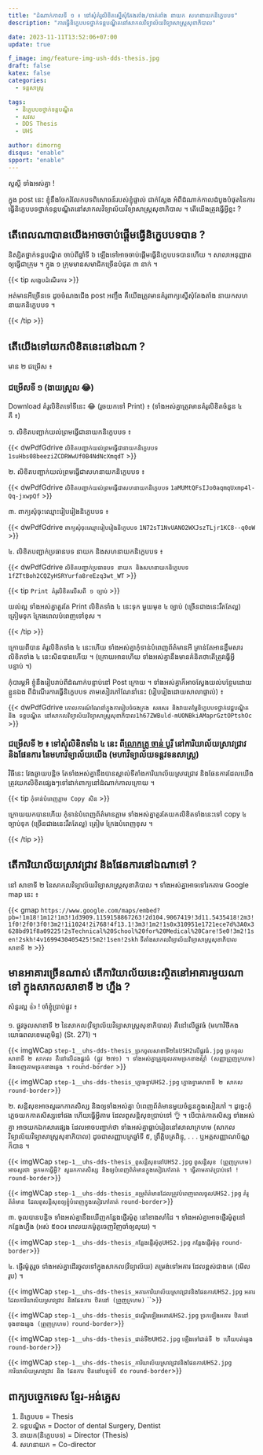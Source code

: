 ```yaml
---
title: "ដំណាក់កាល​ទី ១ ៖ ទៅ​សុំ​គំរូ​លិខិត​ស្នើ​សុំ​តែងតាំង​/ចាត់តាំង​ នាយក ​សហនាយក​និក្ខេបបទ​"
description: "ការធ្វើ​និក្ខេបបទ​ថ្នាក់​ទន្ត​បណ្ឌិត​នៅ​សាកលវិទ្យាល័យវិទ្យាសាស្ត្រ​សុខាភិបាល"

date: 2023-11-11T13:52:06+07:00
update: true

f_image: img/feature-img-ush-dds-thesis.jpg
draft: false
katex: false
categories:
  - ទន្តសាស្ត្រ

tags:
  - និក្ខេបបទ​ថ្នាក់​ទន្តបណ្ឌិត
  - សវស
  - DDS Thesis
  - UHS

author: dimorng
disqus: "enable"
spport: "enable"
---
```


សួស្ដី​ ទាំងអស់​គ្នា !

ក្នុង​ post នេះ​ ខ្ញុំ​នឹង​ចែក​រំលែក​បទពិសោធន៍​របស់​ខ្ញុំ​ផ្ទាល់​ ជាក់ស្ដែង អំពី​ដំណាក់កាល​ដំបូង​បំផុត​នៃ​ការ​ធ្វើ​និក្ខេបបទ​ថ្នាក់​ទន្តបណ្ឌិត​នៅ​សាកលវិទ្យាល័យ​វិទ្យាសាស្ត្រ​សុខាភិបាល ។ តើ​យើង​ត្រូវ​ធ្វើ​អ្វី​ខ្លះ ?

## តើ​ពេល​ណា​បាន​ យើង​អាច​ចាប់​ផ្ដើម​ធ្វើ​និក្ខេបបទ​បាន ?

និស្សិត​ថ្នាក់​ទន្ត​បណ្ឌិត​ ចាប់​ពី​ឆ្នាំ​ទី ៦ ឡើង​ទៅ​អាច​ចាប់​ផ្ដើម​ធ្វើ​និក្ខេបបទ​បាន​ហើយ ។ សាលា​អនុញ្ញាត​ឲ្យ​ធ្វើ​ជា​ក្រុម ។ ក្នុង​ ១ ​ក្រុម​មាន​សមាជិក​ច្រើន​បំផុត​ ៣ នាក់ ។

{{< tip `សង្ខេប​ដំណើរការ`  >}}

អត់​មាន​អី​ច្រើន​ទេ ដូច​ចំណង​ជើង​ post អញ្ចឹង គឺ​យើង​ត្រូវ​មាន​គំរូ​ពាក្យ​ស្នើ​សុំ​តែងតាំង​ នាយក​ សហនាយក​និក្ខេបបទ ។

{{< /tip  >}}

## តើ​យើង​ទៅ​យក​លិខិត​នេះ​នៅ​ឯណា ?

មាន​ ២ ជម្រើស ៖

### ជម្រើស​ទី ១ (ងាយ​ស្រួល 😂)

Download គំរូ​លិខិត​ទៅ​ទីនេះ 😂 (រួច​យក​ទៅ​ Print) ៖ (ទាំង​អស់​គ្នា​ត្រូវ​មាន​គំរូ​លិខិត​ចំនួន ៤ គឺ ៖)

១. លិខិត​បញ្ជាក់​យល់​ព្រម​ធ្វើ​ជា​នាយក​និក្ខេបបទ ៖

{{< dwPdfGdrive `លិខិត​បញ្ជាក់​យល់​ព្រម​ធ្វើ​ជា​នាយក​និក្ខេបបទ` `1suHbs08beeziZCDRWwUf0B4NdNcXmqdT` >}}

២. លិខិត​បញ្ជាក់​យល់​ព្រម​ធ្វើ​ជា​សហនាយក​និក្ខេបបទ ៖

{{< dwPdfGdrive `លិខិត​បញ្ជាក់​យល់​ព្រម​ធ្វើ​ជា​សហនាយក​និក្ខេបបទ` `1aMUMtQFsIJo0aqmqUxmp4l-Qq-jxwpQf` >}}

៣. ពាក្យ​សុំ​ចុះ​ឈ្មោះ​រៀបរៀង​និក្ខេបបទ ៖

{{< dwPdfGdrive `ពាក្យ​សុំ​ចុះ​ឈ្មោះ​រៀបរៀង​និក្ខេបបទ` `1N72sT1NvUANO2WXJszTLjr1KC8--q0oW` >}}

៤. លិខិត​បញ្ជាក់​ប្រធានបទ នាយក និង​សហ​នាយក​និក្ខេបបទ ៖

{{< dwPdfGdrive `លិខិត​បញ្ជាក់​ប្រធានបទ នាយក និង​សហ​នាយក​និក្ខេបបទ​` `1fZTtBoh2CQZyHSRYurfa8reEzq3wt_WT` >}}

{{< tip `Print គំរូ​លិខិត​លើស​ពី​ ១ ច្បាប់`  >}}

យល់​ល្អ​ ទាំងអស់​គ្នា​គួរ​តែ​ Print  លិខិត​ទាំង​ ៤ នេះ​ទុក​ មួយ​មុខ ៤ ច្បាប់ (ច្រើន​ជាង​នេះ​រឹត​តែ​ល្អ) ត្រៀម​ទុក​ ក្រែង​ពេល​បំពេញ​ទៅ​ខុស ។

{{< /tip  >}}

ក្រោយ​ពី​បាន​ គំរូ​លិខិត​ទាំង​ ៤ នេះ​ហើយ ទាំងអស់​គ្នា​កុំ​ទាន់​បំពេញ​ព័ត៌មាន​អី គ្រាន់​តែ​អាន​ខ្លឹមសារ​លិខិត​ទាំង​ ៤ នេះ​សិន​បាន​ហើយ ។ (ក្រោយ​អាន​ហើយ​ ទាំងអស់​គ្នា​​នឹង​មាន​គំនិត​ ថា​តើ​ត្រូវ​ធ្វើ​អ្វី​បន្ទាប់ ។)

កុំ​បារម្ភ​អី ​ខ្ញុំ​នឹង​រៀបរាប់​ពី​ដំណាក់​បន្ទាប់​នៅ Post ក្រោយ ។ ទាំងអស់​គ្នា​ក៏​អាច​ស្វែងយល់​បន្ថែម​ដោយ​ខ្លួន​ឯង​ ពី​ដំណើរការ​ធ្វើ​និក្ខេបបទ ​តាម​សៀវភៅ​ណែនាំ​នេះ (រៀបរៀង​ដោយ​សាលា​ផ្ទាល់) ៖

{{< dwPdfGdrive `គោលការណ៍​ណែនាំ​ក្នុង​ការ​រៀបចំ​ចងក្រង សរសេរ​ និង​វាយតម្លៃ​និក្ខេបបទ​ថ្នាក់​វេជ្ជបណ្ឌិត និង ទន្តបណ្ឌិត នៅ​សាកលវិទ្យាល័យ​វិទ្យាសាស្ត្រ​សុខាភិបាល​` `1h67ZWBuld-mUONBkiAMaprGztOPtshOc` >}}

### ជម្រើស​ទី ២ ៖ ទៅ​សុំ​លិខិត​ទាំង​ ៤ នេះ​ ពី​[លោក​គ្រូ ចាន់​ បូរី](tel:+85512863534) នៅ​ការិយាល័យ​ស្រាវជ្រាវ និង​ផែនការ​ នៃ​មហាវិទ្យាល័យ​យើង (មហាវិទ្យាល័យ​ទន្តវទនសាស្ត្រ) 

វិធី​នេះ​ វែង​ឆ្ងាយ​បន្តិច​ តែ​ទាំង​អស់​គ្នា​នឹង​បាន​ស្គាល់​ទីតាំង​ការិយាល័យ​ស្រាវជ្រាវ​ និង​ផែនការ​ ដែល​យើង​ត្រូវ​យក​លិខិត​ផ្សេងៗ​ទៅ​ដាក់​ពាក្យ​នៅ​ដំណាក់កាល​ក្រោយ ។

{{< tip `កុំ​ទាន់​បំពេញ​ភ្លាម​ Copy សិន`  >}}

ក្រោយ​យក​បាន​ហើយ កុំ​ទាន់​បំពេញ​ព័ត៌មាន​ភ្លាម ទាំងអស់​គ្នា​គួរ​តែ​យក​លិខិត​ទាំង​នេះ​ទៅ​ copy ៤ ច្បាប់​ទុក (ច្រើន​ជាង​នេះ​រឹត​តែ​ល្អ) ត្រៀម​ ក្រែង​បំពេញ​ខុស ។

{{< /tip  >}}

## តើ​ការិយាល័យ​ស្រាវជ្រាវ និង​ផែនការ​នៅ​ឯណា​ទៅ ?

នៅ​ សាខា​ទី​ ២ នៃ​សាកលវិទ្យាល័យ​វិទ្យាសាស្ត្រ​សុខាភិបាល ។ ទាំងអស់​គ្នា​អាច​ទៅ​រក​តាម​ Google map នេះ ៖

{{< gmap `https://www.google.com/maps/embed?pb=!1m18!1m12!1m3!1d3909.1159158867263!2d104.9067419!3d11.5435418!2m3!1f0!2f0!3f0!3m2!1i1024!2i768!4f13.1!3m3!1m2!1s0x310951e1721ece7d%3A0x3628bd91f8a09225!2sTechnical%20School%20for%20Medical%20Care!5e0!3m2!1sen!2skh!4v1699430405425!5m2!1sen!2skh` `ទីតាំងសាកលវិទ្យាល័យវិទ្យាសាស្ត្រសុខាភិបាល សាខាទី ២` >}}

## មាន​អាគារ​ច្រើន​ណាស់ តើ​ការិយាល័យ​នេះ​ស្ថិត​នៅ​អាគារ​មួយ​ណា​ទៅ ក្នុង​សាកល​សាខា​ទី ២ ហ្នឹង ?

សំនួរ​ល្អ 👍 ! ចាំ​ខ្ញុំ​ប្រាប់​ផ្លូវ ៖

១. ផ្លូវ​ចូល​សាខា​ទី ២ នៃ​សាកល​(វិទ្យាល័យ​វិទ្យាសាស្ត្រ​សុខាភិបាល) គឺ​នៅ​លើ​ផ្លូវ​ធំ (មហាវិថីកងយោធពលខេមរភូមិន្ទ) (St. 271) ។

{{< imgWCap `step-1__uhs-dds-thesis_ច្រកចូល​សាខាទី២នៃUSH2លើផ្លូវធំ.jpg` `ច្រក​ចូល​សាខា​ទី ២ សាកល គឺ​នៅ​លើ​ដង​ផ្លូវ​ធំ (ផ្លូវ ២៧១) ។ ទាំងអស់​គ្នា​ត្រូវ​ចូល​តាម​ច្រក​ខាង​ស្តាំ​ (សញ្ញា​ព្រួញ​ក្រហម) និង​ចេញ​តាម​ច្រក​ខាង​ឆ្វេង ។` `round-border` >}}

{{< imgWCap `step-1__uhs-dds-thesis_ក្លោងទ្វាUHS2.jpg` `ក្លោងទ្វារ​សាខាទី ២ សាកល` `round-border`>}}

២. សន្តិសុខ​អាច​សួរ​រក​កាត​សិស្ស​ និង​ឲ្យ​ទាំងអស់​គ្នា បំពេញ​ព័ត៌មាន​មួយ​ចំនួន​ក្នុង​សៀវភៅ ។ ដូច្នេះ​ កុំ​ភ្លេច​យក​កាត​សិស្ស​ទៅ​ផង ហើយ​ធ្វើ​អ្វី​តាម​ ដែល​ពូ​សន្តិសុខ​ប្រាប់​ទៅ 👌 ។ បើ​បាត់​កាត​សិស្ស​ ទាំងអស់​គ្នា អាច​យក​ឯកសារ​ផ្សេង ដែល​អាច​បញ្ជាក់​ថា​ ទាំងអស់​គ្នា​ធ្លាប់​រៀន​នៅ​សាលា​ក្រហម (សាកលវិទ្យាល័យ​វិទ្យាសាស្ត្រ​សុខាភិបាល) ដូចជា​សញ្ញាបត្រ​ឆ្នាំ​ទី ៥, ព្រឹត្តិបត្រ​ពិន្ទុ​, . . .  ឬ​អត្តសញ្ញាណប័ណ្ណ​ ក៏​បាន ។

{{< imgWCap `step-1__uhs-dds-thesis_ពូសន្តិសុខនៅUHS2.jpg` `ពូ​សន្តិសុខ (ព្រួញ​ក្រហម) អាច​សួរ​ថា​ អ្នក​មក​ធ្វើ​អ្វី? សួរ​រក​កាត​សិស្ស​ និង​ឲ្យ​បំពេញ​ព័ត៌មាន​ក្នុង​សៀវភៅ​គាត់ ។ ធ្វើ​តាម​គាត់​ប្រាប់​ទៅ !` `round-border`>}}

{{< imgWCap `step-1__uhs-dds-thesis_គម្រូព័ត៌មានដែលត្រូវបំពេញពេលចូលUHS2.jpg` `គំរូ​ព័ត៌មាន​ ដែល​ពូ​សន្តិសុខ​ឲ្យ​ខ្ញុំ​បំពេញ​ក្នុង​សៀវភៅ​គាត់` `round-border`>}}

៣. ចូល​បាន​បន្តិច​ ទាំង​អស់​គ្នា​​នឹង​ឃើញ​កន្លែង​ផ្ញើរ​ម៉ូតូ​ នៅ​ខាង​សាំ​ដៃ ។ ទាំងអស់​គ្នា​ អាច​ផ្ញើរ​ម៉ូតូ​នៅ​កន្លែង​ហ្នឹង (អស់ ៥០០៛ ពេល​យក​ម៉ូតូ​ចេញ​វិញ​ចាំ​ឲ្យ​លុយ) ។

{{< imgWCap `step-1__uhs-dds-thesis_កន្លែងផ្ញើរម៉ូតូUHS2.jpg` `កន្លែង​ផ្ញើរ​ម៉ូតូ​` `round-border`>}}

៤. ផ្ញើរ​ម៉ូតូ​រួច​ ទាំងអស់​គ្នា​ដើរ​ចូល​ទៅ​ក្នុង​សាកល(វិទ្យាល័យ) តម្រង់​ទៅ​អគារ​ ដែល​ខ្ពស់​ជាង​គេ (មើល​រូប) ។

{{< imgWCap `step-1__uhs-dds-thesis_អគារការិយាល័យស្រាវជ្រាវនិងផែនការUHS2.jpg` `អគារ ដែល​ការិយាល័យ​ស្រាវជ្រាវ និង​ផែនការ​ ឋិត​នៅ (ព្រួញ​ក្រហម)` ``>}}

{{< imgWCap `step-1__uhs-dds-thesis_ជណ្ដើរឡើងអគារUHS2.jpg` `ច្រក​ឡើង​អគារ​ ឋិត​នៅ​ចុង​ខាង​ឆ្វេង​ (ព្រួញ​ក្រហម)` `round-border`>}}

{{< imgWCap `step-1__uhs-dds-thesis_ជាន់ទី២UHS2.jpg` `ឡើង​ទៅ​ជាន់​ទី ២ ហើយ​បត់​ឆ្វេង` `round-border`>}}

{{< imgWCap `step-1__uhs-dds-thesis_ការិយាល័យស្រាវជ្រាវនិងផែនការUHS2.jpg` `ការិយាល័យ​ស្រាវជ្រាវ និង​ ផែនការ​ ឋិត​នៅ​បន្ទប់​ទី ៩០` `round-border`>}}

## ពាក្យ​បច្ចេកទេស ខ្មែរ-អង់គ្លេស

1. និក្ខេបបទ = Thesis
2. ទន្ត​បណ្ឌិត = Doctor of dental Surgery, Dentist 
3. នាយក​(និក្ខេបបទ) = Director (Thesis)
4. សហ​នាយក = Co-director 